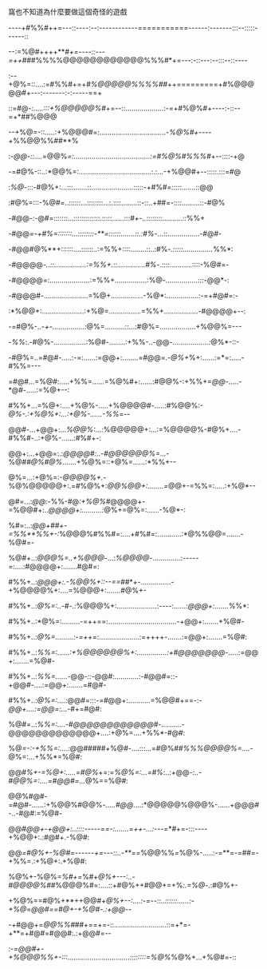 窩也不知道為什麼要做這個奇怪的遊戲

----+#%%#++=---::----:--:------------===========------:-------:::--:::::------::

--:=%@#++++**#*+=----::---=++*###%%%%@@@@@@@@@@@@%%%#*+=---:-::---:--:::--::----

:--+@%=::....:=#%%#+=+*#%@@@@@%%%%##*++=========+#%@@@@@#+---:-------:-:-----==+

::=#@*-:.....:::+%@@@@@%#*+=--::...................:-=+#%@%#+----:-::--=+*##%@@@

--+%@=-::.....:+%@@@#=:.................................-*%@%#+----+*%%@@%%##**%

:-*@@-::....=*@@%*=:......................................:=#%@%#%%%#*+--::::-+@

-=#@%-::..:*@@%=:....................................:.:...-+%@@#+--:::::.:::=#@

:*%@*-:::-#@%+:...:::.......::.....................:::::-+#%#*=:::::.......::*@@

:#@%=:::-%@#=..::::::...::::::::...:.::::........::-::..+##=-::::.........::-#@%

-#@@*-:-*@#=:::::::...:::::::::::::.:::::......:::*#+-..::::::::..........::*%%+

-#@@*=-+#%=:::::::...::::::::-**=::::::.......::.:#%*-...::................-#@#-

-#@@#@%**+::::::....::::::..:=%%+::::........::..:#%*-.:::::...............*%%*:

-#@@@@*-..::................:=%%+.::..............#%*-.::::...........::::-%@#=-

-#@@@@=:....................:=%%+................:%@*-................:::-*@@*-:

-#@@@#-......................=%@+................-%@*:................:-=+#@#=:-

:*%@@+:.....................:+%@=................=%%+.................-#@@@@+--:

-=#@%-..-*+-................:*@%=..........::...:#@%=..................+%@@%=---

-*%%*:.-#@%-................:%@#-........:+%%-..-@@*-..................:*@%*-::-

-#@%=..=#@#-.....:-=:......:=@@+:........=#@@=.-*@%+*%+:......:=*=:.....-#%%=---

=#@#...=%@#:.....+%%=......=%@%#+:......:#@@%-:+%%+=*@@*-.....-*@#-.....:=%@+--:

#%%+...=%@+:....+%@%-.....+%@@@@#-.....:#%@@%:-*@%-.:+%@%+:...:+@%-......-%%*=--

@@#-...+@@+:...*%@@%:...:*%@@@@@+:...:=%@@@@%-#@%+....-#%%#-..:+@%-......:#%#+-:

@@+:...+@@=:.:*@@@@#:..-#@@@@@@%=...-*%@#*#@%#@%*.......+%@%=::+@%=......:*%%+--

@%=...:+@%=:-*@@@@%+.-*%@%@@@@@+:.=#%@%+:*@@%@@+:........=*@@+-=%%=:.....:+%@*--

@#=...:*@@:-*%%-#@*:+%@%*#@@@@+-=%@@#+:..*@@@@+:..........:*@%+=@%=:......-%@*-:

%#=:..:*@@+##+-=%%**%%+-:*%@@@%#%%#=:....+#%#=:............:*@%%@@=.......-%@#=-

%@#+..:*@@@%=..+%@@@*-...:*%@@@@*-..............:-----=:....:#@@@@+:.......#@#=:

#%%+..:*@@@+:.-%@@%+::--==*##*+-...............-+%@@@@%+:....=%@@@+:.......#@%+-

#%%+..:*@%=:..-*#*-.:*%@@@%+:....................:----:......:*@@@+:.......*%%*:

#%%+..:*@%=:.........-=++==:..................................-+@@+:.......+%@#-

#%%+..:*@%=.........:-=+*+=:....................:=++++-.......:=@@+:.......=%@#:

#%%+..:*%%=:......:+%@@@@@@%+:...............:+#@@@@@@@*-.....:=@@+:.......=%@#-

#%%+..:*%%=......-*@@*-::-*@@#:............:-#@@#=::-+@@#-....:=@@+:.......=#@#-

#%%+..:*@%=:....:*@@#=:::-=#@@+:...........=%@@#+==-:-*@@+....:=@@=:...-*#+=#@#:

%@#=..:*%%=:....-#@@@@@@@@@@@@#-..........-*@@@@@@@@@@@@@+....:+@%=....+%%*-#@#:

%@*=-:-+%%=:....:*@@#####*+*%@#-....:::...=#@%#*#%%%@@@@%=....-*@%=:...+%%*=%@#:

@@#*%+-=%@+:.....=#@%*+=:=*%@%=:...=#%*:..:+@@*-:..-#@@%=:....=#@@#=...*@%==%@#:

@@%#@#-=#@#-......:+%@@%#@@%*-.....#@@*....:*@@@@@%@@@%-......+@@@#-..-#@#:=%@#-

@@#*@@+-+@@+:..::::-----==-:.......=++-...:---=***#*+=-:::----+%@@+:.:#@#+.-%@#:

@@*=#@%+-%@#=------+=---::..-**==*%@@%%*=*%@%-.....:-=**=-=##=-+%%=.:+%@+:.+%@#:

%@%+-%@%*=%#+=*%#+*@%+---:..-#@@@@%#*#%@@@%#=:....::+#@%++#@@+=+%*:.=%@*-.:#@%+-

+%@%==#@%+**++@@#+*@%+--:....:-=--::..::::::......:-+%@*=*@@#==#@+-+%@#-.:+@@*--

-+#@@+=*@@%%#*##+==+=-::..........................::=+*=-+**=+#@#=#@@#:.:+@@#=--

:-=*@@#+-+%@@@%%+-:::...............................::::::::=%@%*%@%+...+%@#=-::

